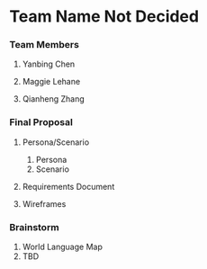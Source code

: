 # Team Name Not Decided

### Team Members
1. Yanbing Chen

2. Maggie Lehane

3. Qianheng Zhang


### Final Proposal
1. Persona/Scenario
    1. Persona
    2. Scenario
    
2. Requirements Document

3. Wireframes

### Brainstorm
1. World Language Map
2. TBD




